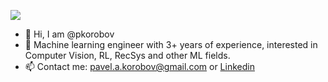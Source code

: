 ![](https://komarev.com/ghpvc/?username=pkorobov&color=36b812)<br>

- 👋 Hi, I am @pkorobov
- 🔭 Machine learning engineer with 3+ years of experience, interested in Computer Vision, RL, RecSys and other ML fields.
- 📫 Contact me: pavel.a.korobov@gmail.com or [Linkedin](https://www.linkedin.com/in/pavel-korobov/)
